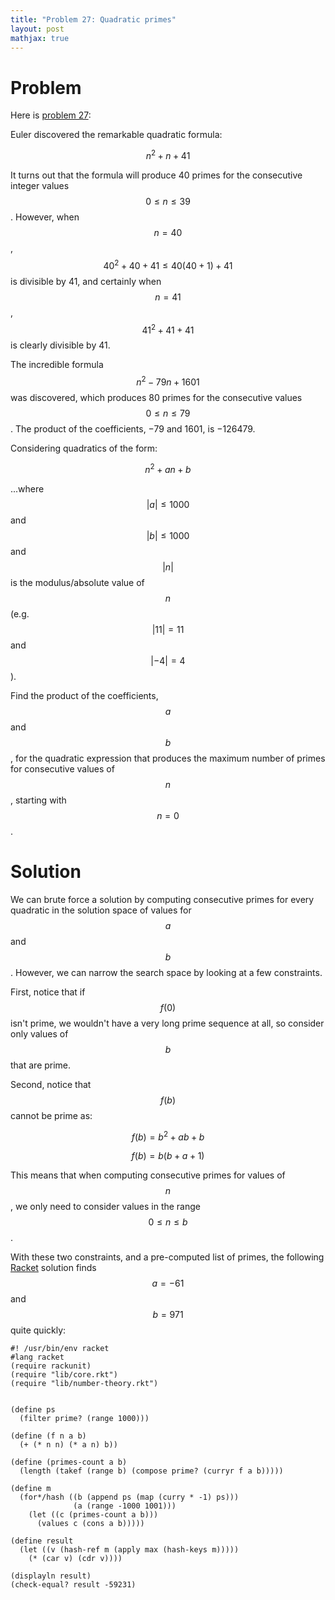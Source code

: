 ```yaml
---
title: "Problem 27: Quadratic primes"
layout: post
mathjax: true
---
```


# Problem
Here is [problem 27](https://projecteuler.net/problem=27):

Euler discovered the remarkable quadratic formula:

$$n^2+n+41$$

It turns out that the formula will produce 40 primes for the consecutive integer values $$0 \leq n \leq 39$$. However, when $$n=40$$, $$40^2+40+41 \le 40(40+1)+41$$ is divisible by 41, and certainly when $$n=41$$, $$41^2+41+41$$ is clearly divisible by 41.

The incredible formula $$n^2-79n+1601$$ was discovered, which produces 80 primes for the consecutive values $$0 \leq n \leq 79$$. The product of the coefficients, −79 and 1601, is −126479.

Considering quadratics of the form:

$$n^2+an+b$$

...where $$\lvert a \rvert \le 1000$$ and $$\lvert b \rvert \leq 1000$$ and $$\lvert n \rvert$$ is the modulus/absolute value of $$n$$ (e.g. $$\lvert 11 \rvert = 11$$ and $$\lvert -4 \rvert = 4$$).

Find the product of the coefficients, $$a$$ and $$b$$, for the quadratic expression that produces the maximum number of primes for consecutive values of $$n$$, starting with $$n=0$$.

# Solution
We can brute force a solution by computing consecutive primes for every quadratic in the solution space of values for $$a$$ and $$b$$.  However, we can narrow the search space by looking at a few constraints.

First, notice that if $$f(0)$$ isn't prime, we wouldn't have a very long prime sequence at all, so consider only values of $$b$$ that are prime.

Second, notice that $$f(b)$$ cannot be prime as:

$$f(b) = b^2+ab+b$$

$$f(b) = b(b+a+1)$$

This means that when computing consecutive primes for values of $$n$$, we only need to consider values in the range $$0 \leq n \le b$$.

With these two constraints, and a pre-computed list of primes, the following [Racket](https://github.com/retiman/project-euler/blob/main/racket/27.rkt) solution finds $$a=-61$$ and $$b=971$$ quite quickly:

```racket
#! /usr/bin/env racket
#lang racket
(require rackunit)
(require "lib/core.rkt")
(require "lib/number-theory.rkt")


(define ps
  (filter prime? (range 1000)))

(define (f n a b)
  (+ (* n n) (* a n) b))

(define (primes-count a b)
  (length (takef (range b) (compose prime? (curryr f a b)))))

(define m
  (for*/hash ((b (append ps (map (curry * -1) ps)))
              (a (range -1000 1001)))
    (let ((c (primes-count a b)))
      (values c (cons a b)))))

(define result
  (let ((v (hash-ref m (apply max (hash-keys m)))))
    (* (car v) (cdr v))))

(displayln result)
(check-equal? result -59231)
```
